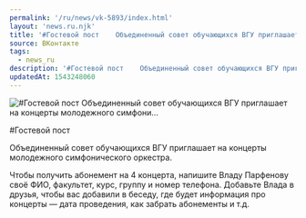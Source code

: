 ```yaml
---
permalink: '/ru/news/vk-5893/index.html'
layout: 'news.ru.njk'
title: '#Гостевой пост    Объединенный совет обучающихся ВГУ приглашает на концерты молодежного симфони…'
source: ВКонтакте
tags:
  - news_ru
description: '#Гостевой пост    Объединенный совет обучающихся ВГУ приглашает на концерты молодежного симфони…'
updatedAt: 1543248060
---
```

![#Гостевой пост    Объединенный совет обучающихся ВГУ приглашает на концерты молодежного симфони…](https://sun9-47.userapi.com/impf/c850436/v850436004/51dd2/RvXHSPdTP3I.jpg?size=1280x853&quality=96&sign=f0be69ef5d8a86293a2d5b76ae029ce1&c_uniq_tag=a5hdrGPpKhb7UxiUumrfhM8iNuqgv-oIZpNd5tZHIYM&type=album)

#Гостевой пост

Объединенный совет обучающихся ВГУ приглашает на концерты молодежного симфонического оркестра.

Чтобы получить абонемент на 4 концерта, напишите Владу Парфенову своё ФИО, факультет, курс, группу и номер телефона. Добавьте Влада в друзья, чтобы вас добавили в беседу, где будет информация про концерты — дата проведения, как забрать абонементы и т.д.
